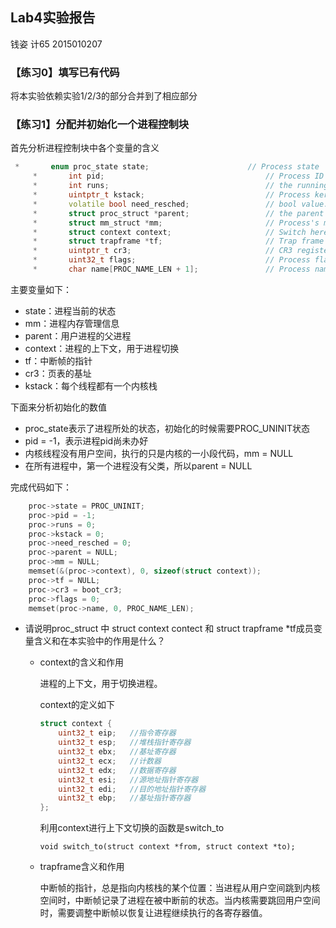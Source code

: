 ## Lab4实验报告

钱姿 计65 2015010207

### 【练习0】填写已有代码

将本实验依赖实验1/2/3的部分合并到了相应部分

### 【练习1】分配并初始化一个进程控制块

首先分析进程控制块中各个变量的含义

```C++
 *       enum proc_state state;                      // Process state
     *       int pid;                                    // Process ID
     *       int runs;                                   // the running times of Proces
     *       uintptr_t kstack;                           // Process kernel stack
     *       volatile bool need_resched;                 // bool value: need to be rescheduled to release CPU?
     *       struct proc_struct *parent;                 // the parent process
     *       struct mm_struct *mm;                       // Process's memory management field
     *       struct context context;                     // Switch here to run process
     *       struct trapframe *tf;                       // Trap frame for current interrupt
     *       uintptr_t cr3;                              // CR3 register: the base addr of Page Directroy Table(PDT)
     *       uint32_t flags;                             // Process flag
     *       char name[PROC_NAME_LEN + 1];               // Process name
```

主要变量如下：

* state：进程当前的状态
* mm：进程内存管理信息
* parent：用户进程的父进程
* context：进程的上下文，用于进程切换
* tf：中断帧的指针
* cr3：页表的基址
* kstack：每个线程都有一个内核栈

下面来分析初始化的数值

* proc_state表示了进程所处的状态，初始化的时候需要PROC_UNINIT状态
* pid = -1，表示进程pid尚未办好
* 内核线程没有用户空间，执行的只是内核的一小段代码，mm = NULL
* 在所有进程中，第一个进程没有父类，所以parent = NULL

完成代码如下：

```C++
	proc->state = PROC_UNINIT;
    proc->pid = -1;
    proc->runs = 0;
    proc->kstack = 0;
    proc->need_resched = 0;
    proc->parent = NULL;
    proc->mm = NULL;
    memset(&(proc->context), 0, sizeof(struct context));
    proc->tf = NULL;
    proc->cr3 = boot_cr3;
    proc->flags = 0;
    memset(proc->name, 0, PROC_NAME_LEN);
```

* 请说明proc_struct 中 struct context contect 和 struct trapframe *tf成员变量含义和在本实验中的作用是什么？

  * context的含义和作用

    进程的上下文，用于切换进程。

    context的定义如下

    ```c++
    struct context {
        uint32_t eip;	//指令寄存器
        uint32_t esp;	//堆栈指针寄存器
        uint32_t ebx;	//基址寄存器
        uint32_t ecx;	//计数器
        uint32_t edx;	//数据寄存器
        uint32_t esi;	//源地址指针寄存器
        uint32_t edi;	//目的地址指针寄存器
        uint32_t ebp;	//基址指针寄存器
    };
    ```

    利用context进行上下文切换的函数是switch_to

    ```void switch_to(struct context *from, struct context *to);```

  * trapframe含义和作用

    中断帧的指针，总是指向内核栈的某个位置：当进程从用户空间跳到内核空间时，中断帧记录了进程在被中断前的状态。当内核需要跳回用户空间时，需要调整中断帧以恢复让进程继续执行的各寄存器值。